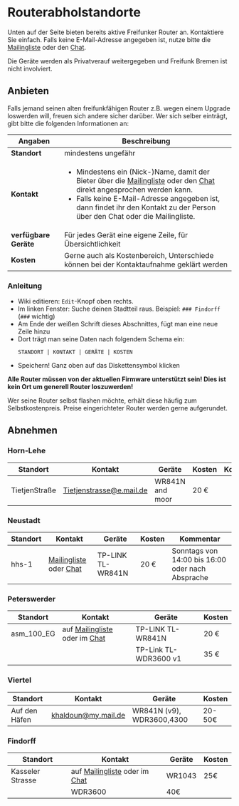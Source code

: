 # Routerabholstandorte

Unten auf der Seite bieten bereits aktive Freifunker Router an. Kontaktiere Sie einfach. Falls keine E-Mail-Adresse angegeben ist, nutze bitte die [Mailingliste] oder den [Chat].

Die Geräte werden als Privatverauf weitergegeben und Freifunk Bremen ist nicht involviert.

## Anbieten

Falls jemand seinen alten freifunkfähigen Router z.B. wegen einem Upgrade loswerden will, freuen sich andere sicher darüber.
Wer sich selber einträgt, gibt bitte die folgenden Informationen an:


Angaben|Beschreibung
|---|---
**Standort** | mindestens ungefähr     
**Kontakt** | <ul><li>Mindestens ein (Nick-)Name, damit der Bieter über die [Mailingliste] oder den [Chat] direkt angesprochen werden kann.</li><li>Falls keine E-Mail-Adresse angegeben ist, dann findet ihr den Kontakt zu der Person über den Chat oder die Mailingliste.</li></ul>
**verfügbare Geräte** | Für jedes Gerät eine eigene Zeile, für Übersichtlichkeit
**Kosten**  | Gerne auch als Kostenbereich, Unterschiede können bei der Kontaktaufnahme geklärt werden

### Anleitung

- Wiki editieren: `Edit`-Knopf oben rechts.
- Im linken Fenster: Suche deinen Stadtteil raus.
  Beispiel: `### Findorff` (`###`
 wichtig)
- Am Ende der weißen Schrift dieses Abschnittes, fügt man eine neue Zeile hinzu
- Dort trägt man seine Daten nach folgendem Schema ein:  
  ```
  STANDORT | KONTAKT | GERÄTE | KOSTEN
  ```
- Speichern! Ganz oben auf das Diskettensymbol klicken


**Alle Router müssen von der aktuellen Firmware unterstützt sein! Dies ist kein Ort um generell Router loszuwerden!**

Wer seine Router selbst flashen möchte, erhält diese häufig zum Selbstkostenpreis. Preise eingerichteter Router werden gerne aufgerundet.


## Abnehmen

### Horn-Lehe
Standort      | Kontakt                   | Geräte                     | Kosten    | Kommentar
---           | ---                       | ---                        | ---       | ---
TietjenStraße | Tietjenstrasse@e.mail.de  | WR841N and moor | 20 €      | 

### Neustadt
Standort                    | Kontakt                             | Geräte            | Kosten  | Kommentar
---                         | ---                                 | ---               | ---     | ---
hhs-1 | [Mailingliste] oder [Chat] | TP-LINK TL-WR841N | 20 €    | Sonntags von 14:00 bis 16:00 oder nach Absprache

### Peterswerder
Standort     | Kontakt                           | Geräte            | Kosten
---          | ---                               | ---               | ---
asm_100_EG | auf [Mailingliste] oder im [Chat] | TP-LINK TL-WR841N | 20 €
| | |	TP-Link TL-WDR3600 v1 | 35 €

### Viertel
Standort                                    | Kontakt                     | Geräte                        | Kosten
---                                         | ---                         | ---                           | ---
Auf den Häfen| khaldoun@my.mail.de | WR841N (v9), WDR3600,4300  | 20-50€


### Findorff
Standort                                    | Kontakt                     | Geräte                        | Kosten
---                                         | ---                         | ---                           | ---
Kasseler Strasse |  auf [Mailingliste] oder im [Chat] | WR1043 | 25€
 | | WDR3600  | 40€




[Chat]: https://webirc.hackint.org/#ffhb
[MailingListe]: https://lists.ffhb.de/mailman/listinfo/ff-bremen/